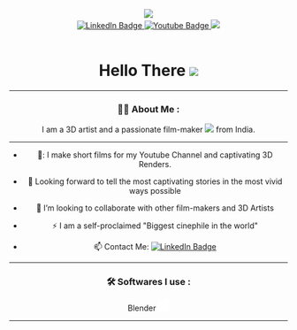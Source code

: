<div id="header" align="center">
  <img src="https://media.giphy.com/media/v1.Y2lkPTc5MGI3NjExZ3FxNzJ0NnF1d2NsdXlkbXlxZDZkZGZzMTZleW80N2JoN2ZvYTlqcyZlcD12MV9pbnRlcm5hbF9naWZfYnlfaWQmY3Q9cw/M9gbBd9nbDrOTu1Mqx/giphy.gif" width="100"/>
</div>

<div id="badges" align="center">
  <a href="https://www.linkedin.com/in/debargha-maschatak-785646261/">
    <img src="https://img.shields.io/badge/LinkedIn-blue?style=for-the-badge&logo=linkedin&logoColor=white" alt="LinkedIn Badge"/>
  </a>
  <a href="https://www.youtube.com/@JacksonFilmsMovies">
    <img src="https://img.shields.io/badge/YouTube-red?style=for-the-badge&logo=youtube&logoColor=white" alt="Youtube Badge"/>
  </a>
  <a href="https://www.instagram.com/jackson_films06/">
    <img src="https://img.shields.io/badge/Instagram-E4405F?style=for-the-badge&logo=instagram&logoColor=white"/>
  </a>
<div>
  <img src="https://komarev.com/ghpvc/?username=debargha-maschatak&style=flat-square&color=blue" alt=""/>
</div>

<h1>
  Hello There
  <img src="https://media.giphy.com/media/hvRJCLFzcasrR4ia7z/giphy.gif" width="30px"/>
</h1>

---

### :man_technologist: About Me :

I am a 3D artist and a passionate film-maker <img src="https://media.giphy.com/media/WUlplcMpOCEmTGBtBW/giphy.gif" width="30"> from India.

---

- 🎥: I make short films for my Youtube Channel and captivating 3D Renders.

- :seedling: Looking forward to tell the most captivating stories in the most vivid ways possible
- :handshake: I’m looking to collaborate with other film-makers and 3D Artists

- :zap: I am a self-proclaimed "Biggest cinephile in the world"

- :mailbox: Contact Me: <a href="https://www.linkedin.com/in/debargha-maschatak-785646261/">
    <img src="https://img.shields.io/badge/LinkedIn-blue?style=for-the-badge&logo=linkedin&logoColor=white" alt="LinkedIn Badge"/>
  </a>
---

### :hammer_and_wrench: Softwares I use :
<div>
  Blender <img src="https://github.com/Shrinks99/blender-icons/blob/main/blender-icons/blender.svg" height= 20 width=20>
</div>


---



